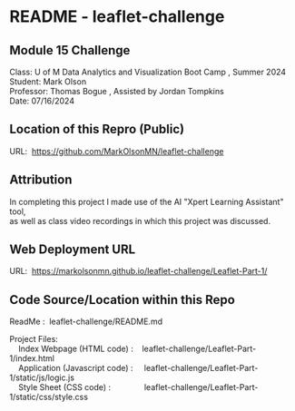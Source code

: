 # README - leaflet-challenge  

## Module 15 Challenge  
Class:      U of M Data Analytics and Visualization Boot Camp , Summer 2024  
Student:    Mark Olson  
Professor:  Thomas Bogue  ,  Assisted by Jordan Tompkins  
Date:       07/16/2024  
  
## Location of this Repro (Public)  
URL:&nbsp;&nbsp;https://github.com/MarkOlsonMN/leaflet-challenge  
  
## Attribution
In completing this project I made use of the AI "Xpert Learning Assistant" tool,  
as well as class video recordings in which this project was discussed.

## Web Deployment URL  
URL:&nbsp;&nbsp;https://markolsonmn.github.io/leaflet-challenge/Leaflet-Part-1/  
  
## Code Source/Location within this Repo  
ReadMe : &nbsp;leaflet-challenge/README.md  
  
Project Files:  
&nbsp;&nbsp;&nbsp;&nbsp;Index Webpage (HTML code) :&nbsp;&nbsp;&nbsp;&nbsp;leaflet-challenge/Leaflet-Part-1/index.html  
&nbsp;&nbsp;&nbsp;&nbsp;Application (Javascript code) :&nbsp;&nbsp;&nbsp;&nbsp;&nbsp;leaflet-challenge/Leaflet-Part-1/static/js/logic.js  
&nbsp;&nbsp;&nbsp;&nbsp;Style Sheet (CSS code) :&nbsp;&nbsp;&nbsp;&nbsp;&nbsp;&nbsp;&nbsp;&nbsp;&nbsp;&nbsp;&nbsp;&nbsp;&nbsp;&nbsp;&nbsp;leaflet-challenge/Leaflet-Part-1/static/css/style.css  
  
